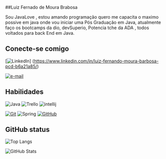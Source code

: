 ##Luiz Fernado de Moura Brabosa

Sou JavaLove , estou amando programação quero me capacita o maximo possive em java onde vou iniciar uma Pós Graduação em Java, atualmente faço os bootcamps da dio, devSuperio, Potencia tche da ADA , todos voltados para back End em Java.

## Conecte-se comigo

[![LinkedIn](https://img.shields.io/badge/LinkedIn-000?style=for-the-badge&logo=linkedin&logoColor=0E76A8)] (https://www.linkedin.com/in/luiz-fernando-moura-barbosa-pcd-b6a21a85/)

[![e-mail](https://img.shields.io/badge/Email-000?style=for-the-badge&logo=microsoft-outlook
)](luizfernandodemoura.2013@gmail.com)


## Habilidades
![Java](https://img.shields.io/badge/Java-000?style=for-the-badge&logo=java)
![Trello](https://img.shields.io/badge/Trello-000?style=for-the-badge&logo=Trello)
![intellij](https://img.shields.io/badge/intellij-000?style=for-the-badge&logo=intellij)

[![Git](https://img.shields.io/badge/Git-000?style=for-the-badge&logo=git&logoColor=E94D5F)](https://git-scm.com/doc)
 ![Spring](https://img.shields.io/badge/Spring-000?style=for-the-badge&logo=spring&logoColor=white)
 [![GitHub](https://img.shields.io/badge/GitHub-000?style=for-the-badge&logo=github&logoColor=30A3DC)](https://docs.github.com/)



## GitHub status

![Top Langs](https://github-readme-stats-git-masterrstaa-rickstaa.vercel.app/api/top-langs/?username=luizfernando03&bg_color=000&border_color=30A3DC&title_color=E94D5F&text_color=FFF)

![GitHub Stats](https://github-readme-stats.vercel.app/api?username=luizfernando03&theme=transparent&bg_color=000&border_color=30A3DC&show_icons=true&icon_color=30A3DC&title_color=E94D5F&text_color=FFF)
